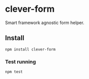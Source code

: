 # clever-form

Smart framework agnostic form helper.


## Install

    npm install clever-form


### Test running

    npm test
